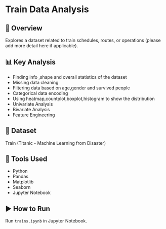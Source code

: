 # Train Data Analysis

## 📌 Overview
Explores a dataset related to train schedules, routes, or operations (please add more detail here if applicable).

## 📊 Key Analysis
- Finding info ,shape and overall statistics of the dataset
- Missing data cleaning
- Filtering data based on age,gender and survived people
- Categorical data encoding
- Using heatmap,countplot,boxplot,histogram to show the distribution
- Univariate Analysis
- Bivariate Analysis
- Feature Engineering

## 📁 Dataset
Train (Titanic - Machine Learning from Disaster)

## 🧰 Tools Used
- Python
- Pandas
- Matplotlib
- Seaborn
- Jupyter Notebook

## ▶️ How to Run
Run `trains.ipynb` in Jupyter Notebook.
